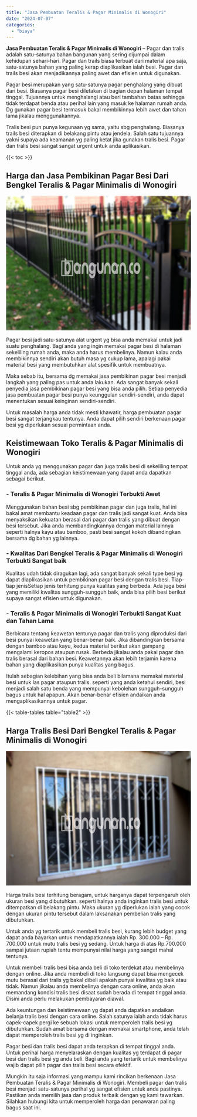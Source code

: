 ```yaml
---
title: "Jasa Pembuatan Teralis & Pagar Minimalis di Wonogiri"
date: "2024-07-07"
categories: 
  - "biaya"
---
```


**Jasa Pembuatan Teralis & Pagar Minimalis di Wonogiri** – Pagar dan tralis adalah satu-satunya bahan bangunan yang sering dijumpai dalam kehidupan sehari-hari. Pagar dan trails biasa terbuat dari material apa saja, satu-satunya bahan yang paling kerap diaplikasikan ialah besi. Pagar dan trails besi akan menjadikannya paling awet dan efisien untuk digunakan.

Pagar besi merupakan yang satu-satunya pagar penghalang yang dibuat dari besi. Biasanya pagar besi diletakan di bagian depan halaman tempat tinggal. Tujuannya untuk menghalangi atau beri tambahan batas sehingga tidak terdapat benda atau perihal lain yang masuk ke halaman rumah anda. Dg gunakan pagar besi termasuk bakal membikinnya lebih awet dan tahan lama jikalau menggunakannya.

Tralis besi pun punya kegunaan yg sama, yaitu sbg penghalang. Biasanya trails besi diterapkan di belakang pintu atau jendela. Salah satu tujuannya yakni supaya ada keamanan yg paling ketat jika gunakan tralis besi. Pagar dan tralis besi sangat sangat urgent untuk anda aplikasikan.

{{< toc >}}

## Harga dan Jasa Pembikinan Pagar Besi Dari Bengkel Teralis & Pagar Minimalis di Wonogiri

![Jasa Pembuatan Teralis & Pagar Minimalis di Wonogiri](/images/pagar-minimalis-murah-65.png)

Pagar besi jadi satu-satunya alat urgent yg bisa anda memakai untuk jadi suatu penghalang. Bagi anda yang ingin memakai pagar besi di halaman sekeliling rumah anda, maka anda harus membelinya. Namun kalau anda membikinnya sendiri akan butuh masa yg cukup lama, apalagi pakai material besi yang membutuhkan alat spesifik untuk membuatnya.

Maka sebab itu, bersama dg memakai jasa pembikinan pagar besi menjadi langkah yang paling pas untuk anda lakukan. Ada sangat banyak sekali penyedia jasa pembikinan pagar besi yang bisa anda pilih. Setiap penyedia jasa pembuatan pagar besi punya keunggulan sendiri-sendiri, anda dapat menentukan sesuai keinginan sendiri-sendiri.

Untuk masalah harga anda tidak mesti khawatir, harga pembuatan pagar besi sangat terjangkau tentunya. Anda dapat pilih sendiri berkenaan pagar besi yg diperlukan sesuai permintaan anda.

## Keistimewaan Toko Teralis & Pagar Minimalis di Wonogiri

Untuk anda yg menggunakan pagar dan juga tralis besi di sekeliling tempat tinggal anda, ada sebagian keistimewaan yang dapat anda dapatkan sebagai berikut.

### \- Teralis & Pagar Minimalis di Wonogiri Terbukti Awet

Menggunakan bahan besi sbg pembikinan pagar dan juga tralis, hal ini bakal amat membantu keadaan pagar dan tralis jadi sangat kuat. Anda bisa menyaksikan kekuatan berasal dari pagar dan tralis yang dibuat dengan besi tersebut. Jika anda membandingkannya dengan material lainnya seperti halnya kayu atau bamboo, pasti besi sangat kokoh dibandingkan bersama dg bahan yg lainnya.

### \- Kwalitas Dari Bengkel Teralis & Pagar Minimalis di Wonogiri Terbukti Sangat baik

Kualitas udah tidak diragukan lagi, ada sangat banyak sekali type besi yg dapat diaplikasikan untuk pembikinan pagar besi dengan tralis besi. Tiap-tiap jenisSetiap jenis terhitung punya kualitas yang berbeda. Ada juga besi yang memiliki kwalitas sungguh-sungguh baik, anda bisa pilih besi berikut supaya sangat efisien untuk digunakan.

### \- Teralis & Pagar Minimalis di Wonogiri Terbukti Sangat Kuat dan Tahan Lama

Berbicara tentang keawetan tentunya pagar dan tralis yang diproduksi dari besi punyai keawetan yang benar-benar baik. Jika dibandingkan bersama dengan bamboo atau kayu, kedua material berikut akan gampang mengalami keropos ataupun rusak. Berbeda jikalau anda pakai pagar dan tralis berasal dari bahan besi. Keawetannya akan lebih terjamin karena bahan yang diaplikasikan punya kualitas yang bagus.

Itulah sebagian kelebihan yang bisa anda beli bilamana memakai material besi untuk las pagar ataupun tralis. seperti yang anda ketahui sendiri, besi menjadi salah satu benda yang mempunyai kebolehan sungguh-sungguh bagus untuk hal apapun. Akan benar-benar efisien andaikan anda mengaplikasikannya untuk pagar.

{{< table-tables table="table2" >}}

## Harga Tralis Besi Dari Bengkel Teralis & Pagar Minimalis di Wonogiri

![Jasa Pembuatan Teralis & Pagar Minimalis di Wonogiri](/images/teralis-minimalis-murah-27.png)

Harga tralis besi terhitung beragam, untuk harganya dapat terpengaruh oleh ukuran besi yang dibutuhkan. seperti halnya anda inginkan tralis besi untuk ditempatkan di belakang pintu. Maka ukuran yg diperlukan ialah yang cocok dengan ukuran pintu tersebut dalam laksanakan pembelian tralis yang dibutuhkan.

Untuk anda yg tertarik untuk membeli tralis besi, kurang lebih budget yang dapat anda bayarkan untuk mendapatkannya ialah Rp. 300.000 – Rp. 700.000 untuk mutu tralis besi yg sedang. Untuk harga di atas Rp.700.000 sampai jutaan rupiah tentu mempunyai nilai harga yang sangat mahal tentunya.

Untuk membeli tralis besi bisa anda beli di toko terdekat atau membelinya dengan online. Jika anda membeli di toko langsung dapat bisa mengecek mutu berasal dari tralis yg bakal dibeli apakah punyai kwalitas yg baik atau tidak. Namun jikalau anda membelinya dengan cara online, anda akan memandang kondisi tralis besi disaat sudah berada di tempat tinggal anda. Disini anda perlu melakukan pembayaran diawal.

Ada keuntungan dan keistimewaan yg dapat anda dapatkan andaikan belanja tralis besi dengan cara online. Salah satunya ialah anda tidak harus capek-capek pergi ke sebuah lokasi untuk memperoleh tralis besi yg dibutuhkan. Sudah amat bersama dengan memakai smartphone, anda telah dapat memperoleh tralis besi yg di inginkan.

Pagar besi dan tralis besi dapat anda terapkan di tempat tinggal anda. Untuk perihal harga menyelaraskan dengan kualitas yg terdapat di pagar besi dan tralis besi yg anda beli. Bagi anda yang tertarik untuk membelinya wajib dapat pilih pagar dan tralis besi secara efektif.

Mungkin itu saja informasi yang mampu kami rincikan berkenaan Jasa Pembuatan Teralis & Pagar Minimalis di Wonogiri. Membeli pagar dan tralis besi menjadi satu-satunya perihal yg sangat efisien untuk anda pastinya. Pastikan anda memilih jasa dan produk terbaik dengan yg kami tawarkan. Silahkan hubungi kita untuk memperoleh harga dan penawaran paling bagus saat ini.
